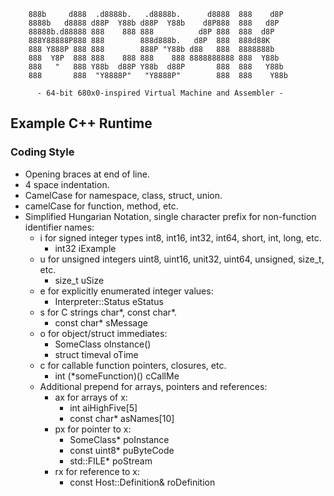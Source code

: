 ```
    888b     d888  .d8888b.   .d8888b.      d8888  888    d8P
    8888b   d8888 d88P  Y88b d88P  Y88b    d8P888  888   d8P
    88888b.d88888 888    888 888          d8P 888  888  d8P
    888Y88888P888 888        888d888b.   d8P  888  888d88K
    888 Y888P 888 888        888P "Y88b d88   888  8888888b
    888  Y8P  888 888    888 888    888 8888888888 888  Y88b
    888   "   888 Y88b  d88P Y88b  d88P       888  888   Y88b
    888       888  "Y8888P"   "Y8888P"        888  888    Y88b

      - 64-bit 680x0-inspired Virtual Machine and Assembler -
```

## Example C++ Runtime

### Coding Style
- Opening braces at end of line.
- 4 space indentation.
- CamelCase for namespace, class, struct, union.
- camelCase for function, method, etc.
- Simplified Hungarian Notation, single character prefix for non-function identifier names:
    - i for signed integer types int8, int16, int32, int64, short, int, long, etc.
        - int32 iExample
    - u for unsigned integers uint8, uint16, unit32, uint64, unsigned, size_t, etc.
        - size_t uSize
    - e for explicitly enumerated integer values: 
        - Interpreter::Status eStatus
    - s for C strings char\*, const char\*.
        - const char\* sMessage
    - o for object/struct immediates:
        - SomeClass oInstance()
        - struct timeval oTime
    - c for callable function pointers, closures, etc.
        - int (\*someFunction)() cCallMe
    - Additional prepend for arrays, pointers and references:
        - ax for arrays of x:
            - int aiHighFive[5]
            - const char* asNames[10]
        - px for pointer to x:
            - SomeClass* poInstance
            - const uint8* puByteCode
            - std::FILE* poStream
        - rx for reference to x:
            - const Host::Definition& roDefinition
